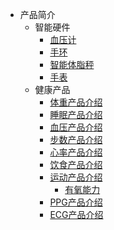 * 产品简介
    * 智能硬件
      * [血压计](/product/hardware/sphygmomanometer)
      * [手环](/product/hardware/wristbrand)
      * [智能体脂秤](/product/hardware/scale)
      * [手表](/product/hardware/watch)
    * 健康产品
        * [体重产品介绍](/product/health/weight)
        * [睡眠产品介绍](/product/health/sleep)
        * [血压产品介绍](/product/health/bloodpressure)
        * [步数产品介绍](/product/health/step)
        * [心率产品介绍](/product/health/heartrate)
        * [饮食产品介绍](/product/health/food)
        * [运动产品介绍](/product/health/sports)
            * [有氧能力](/product/health/aerobic)
        * [PPG产品介绍](/product/health/ppg)
        * [ECG产品介绍](/product/health/ecg)
